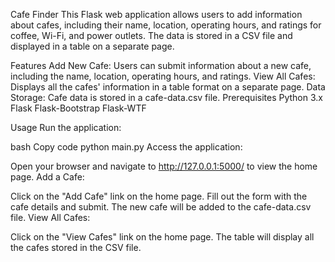 Cafe Finder
This Flask web application allows users to add information about cafes, including their name, location, operating hours, and ratings for coffee, Wi-Fi, and power outlets. The data is stored in a CSV file and displayed in a table on a separate page.

Features
Add New Cafe: Users can submit information about a new cafe, including the name, location, operating hours, and ratings.
View All Cafes: Displays all the cafes' information in a table format on a separate page.
Data Storage: Cafe data is stored in a cafe-data.csv file.
Prerequisites
Python 3.x
Flask
Flask-Bootstrap
Flask-WTF

Usage
Run the application:

bash
Copy code
python main.py
Access the application:

Open your browser and navigate to http://127.0.0.1:5000/ to view the home page.
Add a Cafe:

Click on the "Add Cafe" link on the home page.
Fill out the form with the cafe details and submit.
The new cafe will be added to the cafe-data.csv file.
View All Cafes:

Click on the "View Cafes" link on the home page.
The table will display all the cafes stored in the CSV file.
